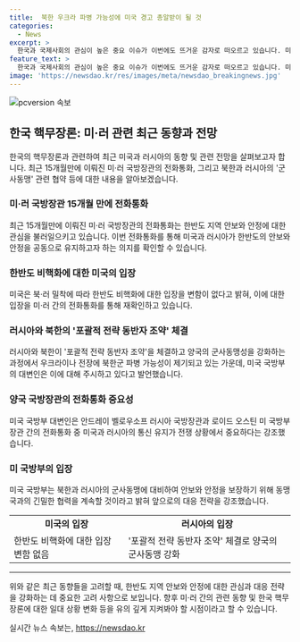 ```yaml
---
title:  북한 우크라 파병 가능성에 미국 경고 총알받이 될 것
categories:
  - News
excerpt: >
  한국과 국제사회의 관심이 높은 중요 이슈가 이번에도 뜨거운 감자로 떠오르고 있습니다. 미국과 러시아 국방장관이 15개월 만에 통화를 갖고, 미국은 북한에 대한 우크라이나 파병 가능성을 주시하고 있다고 밝히며 한국의 비핵화 입장을 재확인했습니다. 러시아와 북한의 군사동맹 협약에 대한 논의도 뜨거운 감자입니다. 한국의 안보와 안정을 위해 미국과의 긴밀한 협력을 계속할 것이라는 입장을 플랫하게 전하면서, 주목받는 이슈에 대한 이목이 집중될 전망입니다.
feature_text: >
  한국과 국제사회의 관심이 높은 중요 이슈가 이번에도 뜨거운 감자로 떠오르고 있습니다. 미국과 러시아 국방장관이 15개월 만에 통화를 갖고, 미국은 북한에 대한 우크라이나 파병 가능성을 주시하고 있다고 밝히며 한국의 비핵화 입장을 재확인했습니다. 러시아와 북한의 군사동맹 협약에 대한 논의도 뜨거운 감자입니다. 한국의 안보와 안정을 위해 미국과의 긴밀한 협력을 계속할 것이라는 입장을 플랫하게 전하면서, 주목받는 이슈에 대한 이목이 집중될 전망입니다.
image: 'https://newsdao.kr/res/images/meta/newsdao_breakingnews.jpg'
---
```


<p><img src="https://newsdao.kr/res/images/meta/newsdao_breakingnews.jpg" alt="pcversion 속보" /></p>

<h2 data-ke-size="size26">한국 핵무장론: 미·러 관련 최근 동향과 전망</h2>

<p data-ke-size="size16">한국의 핵무장론과 관련하여 최근 미국과 러시아의 동향 및 관련 전망을 살펴보고자 합니다. 최근 15개월만에 이뤄진 미·러 국방장관의 전화통화, 그리고 북한과 러시아의 '군사동맹' 관련 협약 등에 대한 내용을 알아보겠습니다.</p>

<h3 data-ke-size="size24">미·러 국방장관 15개월 만에 전화통화</h3>

<p data-ke-size="size16">최근 15개월만에 이뤄진 미·러 국방장관의 전화통화는 한반도 지역 안보와 안정에 대한 관심을 불러일으키고 있습니다. 이번 전화통화를 통해 미국과 러시아가 한반도의 안보와 안정을 공동으로 유지하고자 하는 의지를 확인할 수 있습니다.</p>

<h3 data-ke-size="size24">한반도 비핵화에 대한 미국의 입장</h3>

<p data-ke-size="size16">미국은 북·러 밀착에 따라 한반도 비핵화에 대한 입장을 변함이 없다고 밝혀, 이에 대한 입장을 미·러 간의 전화통화를 통해 재확인하고 있습니다.</p>

<h3 data-ke-size="size24">러시아와 북한의 '포괄적 전략 동반자 조약' 체결</h3>

<p data-ke-size="size16">러시아와 북한이 '포괄적 전략 동반자 조약'을 체결하고 양국의 군사동맹성을 강화하는 과정에서 우크라이나 전장에 북한군 파병 가능성이 제기되고 있는 가운데, 미국 국방부의 대변인은 이에 대해 주시하고 있다고 발언했습니다.</p>

<h3 data-ke-size="size24">양국 국방장관의 전화통화 중요성</h3>

<p data-ke-size="size16">미국 국방부 대변인은 안드레이 벨로우소프 러시아 국방장관과 로이드 오스틴 미 국방부 장관 간의 전화통화 중 미국과 러시아의 통신 유지가 전쟁 상황에서 중요하다는 강조했습니다.</p>

<h3 data-ke-size="size24">미 국방부의 입장</h3>

<p data-ke-size="size16">미국 국방부는 북한과 러시아의 군사동맹에 대비하여 안보와 안정을 보장하기 위해 동맹국과의 긴밀한 협력을 계속할 것이라고 밝혀 앞으로의 대응 전략을 강조했습니다.</p>

<table>
  <tr>
    <td style="text-align: center; height: 17px;"><b>미국의 입장</b></td>
    <td style="text-align: center; height: 17px;"><b>러시아의 입장</b></td>
  </tr>
  <tr>
    <td>한반도 비핵화에 대한 입장 변함 없음</td>
    <td>'포괄적 전략 동반자 조약' 체결로 양국의 군사동맹 강화</td>
  </tr>
</table>

<hr>

<p data-ke-size="size16">위와 같은 최근 동향들을 고려할 때, 한반도 지역 안보와 안정에 대한 관심과 대응 전략을 강화하는 데 중요한 고려 사항으로 보입니다. 향후 미·러 간의 관련 동향 및 한국 핵무장론에 대한 일대 상황 변화 등을 유의 깊게 지켜봐야 할 시점이라고 할 수 있습니다.</p>
실시간 뉴스 속보는, <a href="https://newsdao.kr" rel="dofollow">https://newsdao.kr</a>


